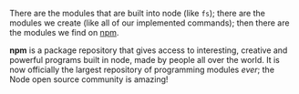 There are the modules that are built into node (like `fs`); there are the modules we create (like all of our implemented commands); then there are the modules we find on [npm](https://www.npmjs.com/).

**npm** is a package repository that gives access to interesting, creative and powerful programs built in node, made by people all over the world. It is now officially the largest repository of programming modules *ever*; the Node open source community is amazing!